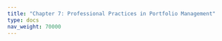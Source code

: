 ```yaml
---
title: "Chapter 7: Professional Practices in Portfolio Management"
type: docs
nav_weight: 70000
---
```


